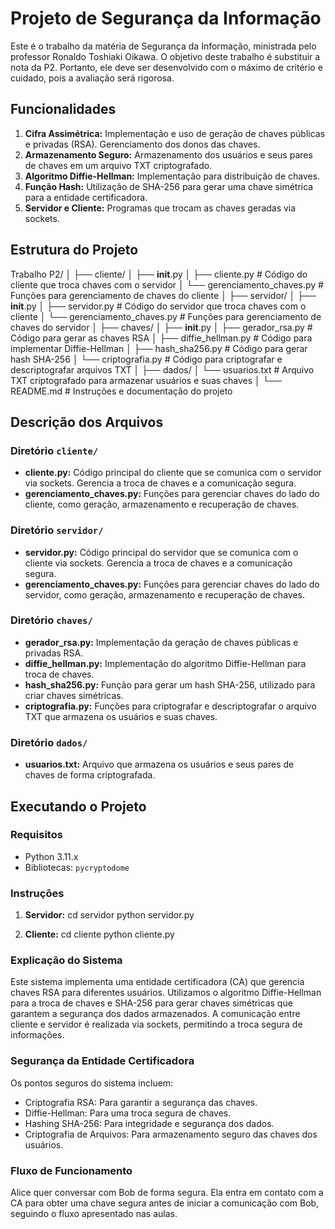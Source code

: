 # Projeto de Segurança da Informação

Este é o trabalho da matéria de Segurança da Informação, ministrada pelo professor Ronaldo Toshiaki Oikawa. O objetivo deste trabalho é substituir a nota da P2. Portanto, ele deve ser desenvolvido com o máximo de critério e cuidado, pois a avaliação será rigorosa.


## Funcionalidades

1. **Cifra Assimétrica:** Implementação e uso de geração de chaves públicas e privadas (RSA). Gerenciamento dos donos das chaves.
2. **Armazenamento Seguro:** Armazenamento dos usuários e seus pares de chaves em um arquivo TXT criptografado.
3. **Algoritmo Diffie-Hellman:** Implementação para distribuição de chaves.
4. **Função Hash:** Utilização de SHA-256 para gerar uma chave simétrica para a entidade certificadora.
5. **Servidor e Cliente:** Programas que trocam as chaves geradas via sockets.

## Estrutura do Projeto

Trabalho P2/
│
├── cliente/
│   ├── __init__.py
│   ├── cliente.py            # Código do cliente que troca chaves com o servidor
│   └── gerenciamento_chaves.py # Funções para gerenciamento de chaves do cliente
│
├── servidor/
│   ├── __init__.py
│   ├── servidor.py           # Código do servidor que troca chaves com o cliente
│   └── gerenciamento_chaves.py # Funções para gerenciamento de chaves do servidor
│
├── chaves/
│   ├── __init__.py
│   ├── gerador_rsa.py        # Código para gerar as chaves RSA
│   ├── diffie_hellman.py     # Código para implementar Diffie-Hellman
│   ├── hash_sha256.py        # Código para gerar hash SHA-256
│   └── criptografia.py       # Código para criptografar e descriptografar arquivos TXT
│
├── dados/
│   └── usuarios.txt          # Arquivo TXT criptografado para armazenar usuários e suas chaves
│
└── README.md                 # Instruções e documentação do projeto



## Descrição dos Arquivos

### Diretório `cliente/`

- **cliente.py:** Código principal do cliente que se comunica com o servidor via sockets. Gerencia a troca de chaves e a comunicação segura.
- **gerenciamento_chaves.py:** Funções para gerenciar chaves do lado do cliente, como geração, armazenamento e recuperação de chaves.

### Diretório `servidor/`

- **servidor.py:** Código principal do servidor que se comunica com o cliente via sockets. Gerencia a troca de chaves e a comunicação segura.
- **gerenciamento_chaves.py:** Funções para gerenciar chaves do lado do servidor, como geração, armazenamento e recuperação de chaves.

### Diretório `chaves/`

- **gerador_rsa.py:** Implementação da geração de chaves públicas e privadas RSA.
- **diffie_hellman.py:** Implementação do algoritmo Diffie-Hellman para troca de chaves.
- **hash_sha256.py:** Função para gerar um hash SHA-256, utilizado para criar chaves simétricas.
- **criptografia.py:** Funções para criptografar e descriptografar o arquivo TXT que armazena os usuários e suas chaves.

### Diretório `dados/`

- **usuarios.txt:** Arquivo que armazena os usuários e seus pares de chaves de forma criptografada.

## Executando o Projeto

### Requisitos

- Python 3.11.x
- Bibliotecas: `pycryptodome`

### Instruções

1. **Servidor:**
   cd servidor
   python servidor.py

2. **Cliente:**
   cd cliente
   python cliente.py   

### Explicação do Sistema
Este sistema implementa uma entidade certificadora (CA) que gerencia chaves RSA para diferentes usuários. Utilizamos o algoritmo Diffie-Hellman para a troca de chaves e SHA-256 para gerar chaves simétricas que garantem a segurança dos dados armazenados. A comunicação entre cliente e servidor é realizada via sockets, permitindo a troca segura de informações.

### Segurança da Entidade Certificadora
Os pontos seguros do sistema incluem:
- Criptografia RSA: Para garantir a segurança das chaves.
- Diffie-Hellman: Para uma troca segura de chaves.
- Hashing SHA-256: Para integridade e segurança dos dados.
- Criptografia de Arquivos: Para armazenamento seguro das chaves dos usuários.

### Fluxo de Funcionamento

Alice quer conversar com Bob de forma segura. Ela entra em contato com a CA para obter uma chave segura antes de iniciar a comunicação com Bob, seguindo o fluxo apresentado nas aulas.


